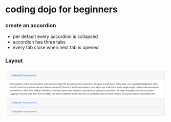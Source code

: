 # coding dojo for beginners

### create an accordion
- per default every accordion is collapsed
- accordion has three tabs
- every tab close when next tab is opened

### Layout 
![Example](./source/images/accordion.png)